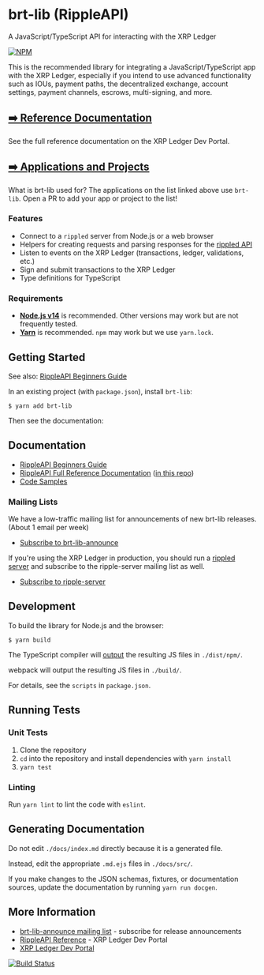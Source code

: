# brt-lib (RippleAPI)

A JavaScript/TypeScript API for interacting with the XRP Ledger

[![NPM](https://nodei.co/npm/brt-lib.png)](https://www.npmjs.org/package/brt-lib)

This is the recommended library for integrating a JavaScript/TypeScript app with the XRP Ledger, especially if you intend to use advanced functionality such as IOUs, payment paths, the decentralized exchange, account settings, payment channels, escrows, multi-signing, and more.

## [➡️ Reference Documentation](https://xrpl.org/rippleapi-reference.html)

See the full reference documentation on the XRP Ledger Dev Portal.

## [➡️ Applications and Projects](APPLICATIONS.md)

What is brt-lib used for? The applications on the list linked above use `brt-lib`. Open a PR to add your app or project to the list!

### Features

+ Connect to a `rippled` server from Node.js or a web browser
+ Helpers for creating requests and parsing responses for the [rippled API](https://developers.ripple.com/rippled-api.html)
+ Listen to events on the XRP Ledger (transactions, ledger, validations, etc.)
+ Sign and submit transactions to the XRP Ledger
+ Type definitions for TypeScript

### Requirements

+ **[Node.js v14](https://nodejs.org/)** is recommended. Other versions may work but are not frequently tested.
+ **[Yarn](https://yarnpkg.com/)** is recommended. `npm` may work but we use `yarn.lock`.

## Getting Started

See also: [RippleAPI Beginners Guide](https://xrpl.org/get-started-with-rippleapi-for-javascript.html)

In an existing project (with `package.json`), install `brt-lib`:
```
$ yarn add brt-lib
```

Then see the documentation:

## Documentation

+ [RippleAPI Beginners Guide](https://xrpl.org/get-started-with-rippleapi-for-javascript.html)
+ [RippleAPI Full Reference Documentation](https://xrpl.org/rippleapi-reference.html) ([in this repo](https://github.com/ripple/brt-lib/blob/develop/docs/index.md))
+ [Code Samples](https://github.com/ripple/brt-lib/tree/develop/docs/samples)

### Mailing Lists

We have a low-traffic mailing list for announcements of new brt-lib releases. (About 1 email per week)

+ [Subscribe to brt-lib-announce](https://groups.google.com/forum/#!forum/brt-lib-announce)

If you're using the XRP Ledger in production, you should run a [rippled server](https://github.com/ripple/rippled) and subscribe to the ripple-server mailing list as well.

+ [Subscribe to ripple-server](https://groups.google.com/forum/#!forum/ripple-server)

## Development

To build the library for Node.js and the browser:
```
$ yarn build
```

The TypeScript compiler will [output](./tsconfig.json#L7) the resulting JS files in `./dist/npm/`.

webpack will output the resulting JS files in `./build/`.

For details, see the `scripts` in `package.json`.

## Running Tests

### Unit Tests

1. Clone the repository
2. `cd` into the repository and install dependencies with `yarn install`
3. `yarn test`

### Linting

Run `yarn lint` to lint the code with `eslint`.

## Generating Documentation

Do not edit `./docs/index.md` directly because it is a generated file.

Instead, edit the appropriate `.md.ejs` files in `./docs/src/`.

If you make changes to the JSON schemas, fixtures, or documentation sources, update the documentation by running `yarn run docgen`.

## More Information

+ [brt-lib-announce mailing list](https://groups.google.com/forum/#!forum/brt-lib-announce) - subscribe for release announcements
+ [RippleAPI Reference](https://xrpl.org/rippleapi-reference.html) - XRP Ledger Dev Portal
+ [XRP Ledger Dev Portal](https://xrpl.org/)

 [![Build Status](https://travis-ci.org/ripple/brt-lib.svg?branch=master)](https://travis-ci.org/ripple/brt-lib)
